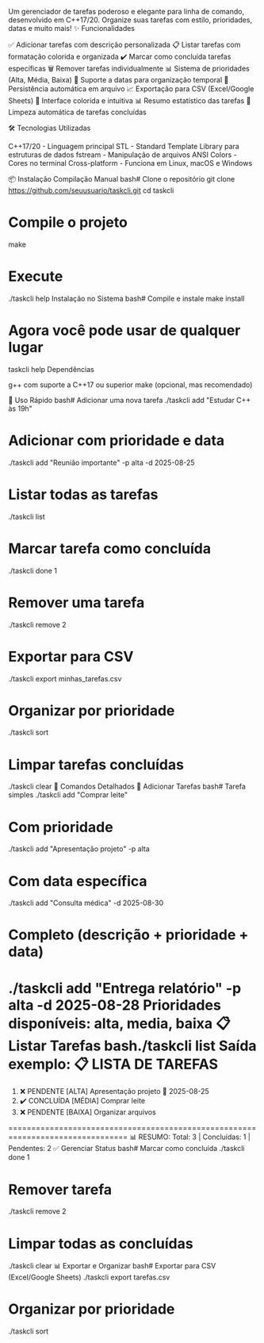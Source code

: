 Um gerenciador de tarefas poderoso e elegante para linha de comando, desenvolvido em C++17/20. Organize suas tarefas com estilo, prioridades, datas e muito mais!
✨ Funcionalidades

✅ Adicionar tarefas com descrição personalizada
📋 Listar tarefas com formatação colorida e organizada
✔️ Marcar como concluída tarefas específicas
🗑️ Remover tarefas individualmente
📊 Sistema de prioridades (Alta, Média, Baixa)
📅 Suporte a datas para organização temporal
💾 Persistência automática em arquivo
📈 Exportação para CSV (Excel/Google Sheets)
🎨 Interface colorida e intuitiva
📊 Resumo estatístico das tarefas
🧹 Limpeza automática de tarefas concluídas

🛠️ Tecnologias Utilizadas

C++17/20 - Linguagem principal
STL - Standard Template Library para estruturas de dados
fstream - Manipulação de arquivos
ANSI Colors - Cores no terminal
Cross-platform - Funciona em Linux, macOS e Windows

📦 Instalação
Compilação Manual
bash# Clone o repositório
git clone https://github.com/seuusuario/taskcli.git
cd taskcli

# Compile o projeto
make

# Execute
./taskcli help
Instalação no Sistema
bash# Compile e instale
make install

# Agora você pode usar de qualquer lugar
taskcli help
Dependências

g++ com suporte a C++17 ou superior
make (opcional, mas recomendado)

🚀 Uso Rápido
bash# Adicionar uma nova tarefa
./taskcli add "Estudar C++ às 19h"

# Adicionar com prioridade e data
./taskcli add "Reunião importante" -p alta -d 2025-08-25

# Listar todas as tarefas
./taskcli list

# Marcar tarefa como concluída
./taskcli done 1

# Remover uma tarefa
./taskcli remove 2

# Exportar para CSV
./taskcli export minhas_tarefas.csv

# Organizar por prioridade
./taskcli sort

# Limpar tarefas concluídas
./taskcli clear
📖 Comandos Detalhados
📝 Adicionar Tarefas
bash# Tarefa simples
./taskcli add "Comprar leite"

# Com prioridade
./taskcli add "Apresentação projeto" -p alta

# Com data específica
./taskcli add "Consulta médica" -d 2025-08-30

# Completo (descrição + prioridade + data)
./taskcli add "Entrega relatório" -p alta -d 2025-08-28
Prioridades disponíveis: alta, media, baixa
📋 Listar Tarefas
bash./taskcli list
Saída exemplo:
📋 LISTA DE TAREFAS
================================================================================
  1. ❌ PENDENTE [ALTA] Apresentação projeto 📅 2025-08-25
  2. ✔️  CONCLUÍDA [MÉDIA] Comprar leite
  3. ❌ PENDENTE [BAIXA] Organizar arquivos

================================================================================
📊 RESUMO: Total: 3 | Concluídas: 1 | Pendentes: 2
✅ Gerenciar Status
bash# Marcar como concluída
./taskcli done 1

# Remover tarefa
./taskcli remove 2

# Limpar todas as concluídas
./taskcli clear
📊 Exportar e Organizar
bash# Exportar para CSV (Excel/Google Sheets)
./taskcli export tarefas.csv

# Organizar por prioridade
./taskcli sort
